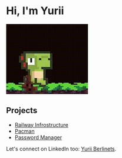 # Hi, I'm Yurii

![Java Developer](./dinoGif.gif)

## Projects

- [Railway Infrostructure](https://github.com/YuBerlinets/Railway_infrastructure)
- [Pacman](https://github.com/YuBerlinets/Pacman)
- [Password Manager](https://github.com/YuBerlinets/Password_Manager)

Let's connect on LinkedIn too: [Yurii Berlinets](https://www.linkedin.com/in/yuriiberlinets/).
